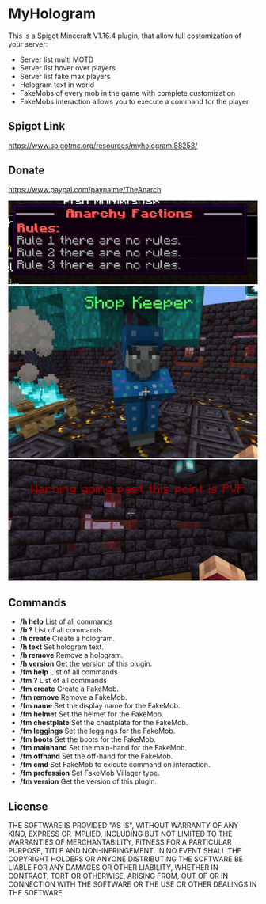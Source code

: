 MyHologram
===========

This is a Spigot Minecraft V1.16.4 plugin, that allow full costomization of your server:
- Server list multi MOTD
- Server list hover over players
- Server list fake max players
- Hologram text in world
- FakeMobs of every mob in the game with complete customization
- FakeMobs interaction allows you to execute a command for the player

Spigot Link
-----------
https://www.spigotmc.org/resources/myhologram.88258/

Donate
-----------
https://www.paypal.com/paypalme/TheAnarch

![alt text](https://raw.githubusercontent.com/DrBrad/Minecraft-MyHolograms/main/1.png)
![alt text](https://raw.githubusercontent.com/DrBrad/Minecraft-MyHolograms/main/2.png)
![alt text](https://raw.githubusercontent.com/DrBrad/Minecraft-MyHolograms/main/3.png)





Commands
-----------
- **/h help**      List of all commands
- **/h ?**         List of all commands
- **/h create**         Create a hologram.
- **/h text**         Set hologram text.
- **/h remove**         Remove a hologram.
- **/h version**         Get the version of this plugin.
- **/fm help**         List of all commands
- **/fm ?**         List of all commands
- **/fm create**         Create a FakeMob.
- **/fm remove**         Remove a FakeMob.
- **/fm name**         Set the display name for the FakeMob.
- **/fm helmet**         Set the helmet for the FakeMob.
- **/fm chestplate**         Set the chestplate for the FakeMob.
- **/fm leggings**         Set the leggings for the FakeMob.
- **/fm boots**         Set the boots for the FakeMob.
- **/fm mainhand**         Set the main-hand for the FakeMob.
- **/fm offhand**         Set the off-hand for the FakeMob.
- **/fm cmd**         Set FakeMob to exicute command on interaction.
- **/fm profession**         Set FakeMob Villager type.
- **/fm version**         Get the version of this plugin.

License
-----------
THE SOFTWARE IS PROVIDED "AS IS", WITHOUT WARRANTY OF ANY KIND, EXPRESS OR IMPLIED, INCLUDING BUT NOT LIMITED TO THE WARRANTIES OF MERCHANTABILITY, FITNESS FOR A PARTICULAR PURPOSE, TITLE AND NON-INFRINGEMENT. IN NO EVENT SHALL THE COPYRIGHT HOLDERS OR ANYONE DISTRIBUTING THE SOFTWARE BE LIABLE FOR ANY DAMAGES OR OTHER LIABILITY, WHETHER IN CONTRACT, TORT OR OTHERWISE, ARISING FROM, OUT OF OR IN CONNECTION WITH THE SOFTWARE OR THE USE OR OTHER DEALINGS IN THE SOFTWARE
